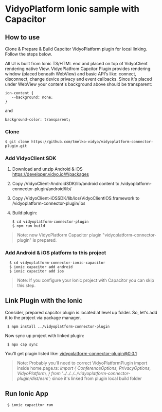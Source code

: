 # VidyoPlatform Ionic sample with Capacitor

## How to use

Clone & Prepare & Build Capcitor VidyoPlatform plugin for local linking. Follow the steps below.

All UI is built from Ionic TS/HTML end and placed on top of VidyoClient rendering native View. VidyoPlatfrom Capcitor Plugin provides rendering window (placed beneath WebView) and basic API's like: connect, disconnect, change device privacy and event callbacks. Since it's placed under WebView your content's background above should be transparent:

    ion-content {
       --background: none;
    }

and 

    background-color: transparent;

### Clone 

    $ git clone https://github.com/tmelko-vidyo/vidyoplatform-connector-plugin.git

### Add VidyoClient SDK

1. Download and unzip Android & iOS https://developer.vidyo.io/#/packages
2. Copy /VidyoClient-AndroidSDK/lib/android content to /vidyoplatform-connector-plugin/android/lib/
3. Copy /VidyoClient-iOSSDK/lib/ios/VidyoClientIOS.framework to /vidyoplatform-connector-plugin/ios
4. Build plugin:

       $ cd vidyoplatform-connector-plugin
       $ npm run build

> Note: now VidyoPlatform Capacitor plugin "vidyoplatform-connector-plugin" is prepared.

### Add Android & iOS platform to this project

      $ cd vidyoplatform-connector-ionic-capacitor
      $ ionic capacitor add android
      $ ionic capacitor add ios

> Note: If you configure your Ionic project with Capacitor you can skip this step.

## Link Plugin with the Ionic

Consider, prepared capcitor plugin is located at level up folder. So, let's add it to the project via package manager.

     $ npm install ../vidyoplatform-connector-plugin
     
Now sync up project with linked plugin:

     $ npx cap sync

You'll get plugin listed like: vidyoplatform-connector-plugin@0.0.1

> Note: Probably you'll need to correct VidyoPlatformPlugin import inside home.page.ts:
> *import {
  ConferenceOptions,
  PrivacyOptions,
  VidyoPlatform,
} from '../../../../vidyoplatform-connector-plugin/dist/esm';* since it's linked from plugin local build folder 

## Run Ionic App

     $ ionic capacitor run
     
    

